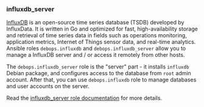 ### influxdb_server

[InfluxDB](https://en.wikipedia.org/wiki/InfluxDB) is an open-source
time series database (TSDB) developed by InfluxData. It is written in Go
and optimized for fast, high-availability storage and retrieval of time
series data in fields such as operations monitoring, application
metrics, Internet of Things sensor data, and real-time analytics.
Ansible roles `debops.influxdb` and `debops.influxdb_server` allow you
to manage a InfluxDB server and / or access it remotely from other
hosts.

The `debops.influxdb_server` role is the "server" part - it installs
`influxdb` Debian package, and configures access to the database from
`root` admin account. After that, you can use `debops.influxdb` role to
manage databases and user accounts on the server.

Read the [influxdb_server role documentation](https://docs.debops.org/en/stable-3.0/ansible/roles/influxdb_server/) for more details.
